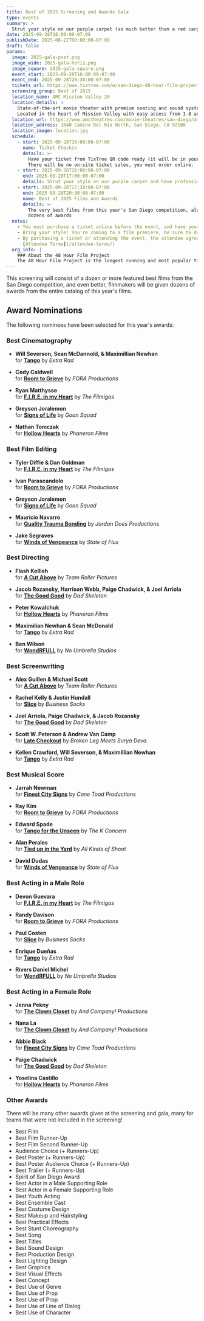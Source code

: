 ```yaml
---
title: Best of 2025 Screening and Awards Gala
type: events
summary: >
  Strut your style on our purple carpet (so much better than a red carpet!) ...and have professional photos taken at our Hollywood style step-and-repeat before heading into a theater packed with the very best of our 48 hour filmmakers... and friends, fans of the 48.
date: 2025-09-28T16:00:00-07:00
publishDate: 2025-08-22T00:00:00-07:00
draft: false
params:
  image: 2025-gala-post.png
  image_wide: 2025-gala-horiz.png
  image_square: 2025-gala-square.png
  event_start: 2025-09-28T16:00:00-07:00
  event_end: 2025-09-28T20:30:00-07:00
  tickets_url: https://www.tixtree.com/e/san-diego-48-hour-film-project-2025-best-of-san-diego-screening-and-awards-gala-091a8e4846ab
  screening_group: Best of 2025
  location_name: AMC Mission Valley 20
  location_details: >
    State-of-the-art movie theater with premium seating and sound systems.
    Located in the heart of Mission Valley with easy access from I-8 and I-15.
  location_url: https://www.amctheatres.com/movie-theatres/san-diego/amc-mission-valley-20
  location_address: 1640 Camino Del Rio North, San Diego, CA 92108
  location_image: location.jpg
  schedule:
    - start: 2025-09-28T16:00:00-07:00
      name: Ticket Checkin
      details: >-
        Have your ticket from TixTree QR code ready (it will be in your email after purchase).
        There will be no on-site ticket sales, you must order online.
    - start: 2025-09-28T16:00:00-07:00
      end: 2025-09-28T17:00:00-07:00
      details: Strut your style on our purple carpet and have professional photos taken at our Hollywood style step-and-repeat
    - start: 2025-09-28T17:30:00-07:00
      end: 2025-09-28T20:30:00-07:00
      name: Best of 2025 Films and Awards
      details: >-
        The very best films from this year's San Diego competition, along with
        dozens of awards
  notes:
    - You must purchase a ticket online before the event, and have your emailed QR code ready. There will be no on-site ticket sales.
    - Bring your style! You're coming to a film premiere, be sure to dress to impress.
    - By purchasing a ticket or attending the event, the attendee agrees to the
      [Attendee Terms](/attendee-terms/)
  org_info: |
    ### About the 48 Hour Film Project
    The 48 Hour Film Project is the longest running and most popular timed filmmaking competition. Teams have just 48 hours to write, shoot, edit and score a short film. All films are screened in a real theater and compete for awards and recognition.
---
```

This screening will consist of a dozen or more featured best films from the San Diego competition, and even better, filmmakers will be given dozens of awards from the entire catalog of this year's films.

## Award Nominations

<div class="awards-box">

The following nominees have been selected for this year's awards:

### Best Cinematography

- **Will Severson, Sean McDannold, & Maximillian Newhan**  
  for **[Tango](/films/2025-extra-rad-tango/)** by *Extra Rad*

- **Cody Caldwell**  
  for **[Room to Grieve](/films/2025-fora-productions-room-to-grieve/)** by *FORA Productions*

- **Ryan Matthysse**  
  for **[F.I.R.E. in my Heart](/films/2025-filmigos-fire-in-my-heart/)** by *The Filmigos*

- **Greyson Joralemon**  
  for **[Signs of Life](/films/2025-goon-squad-signs-of-life/)** by *Goon Squad*

- **Nathan Tomczak**  
  for **[Hollow Hearts](/films/2025-phaneron-films-hollow-hearts/)** by *Phaneron Films*

### Best Film Editing

- **Tyler Diffie & Dan Goldman**  
  for **[F.I.R.E. in my Heart](/films/2025-filmigos-fire-in-my-heart/)** by *The Filmigos*

- **Ivan Parascandolo**  
  for **[Room to Grieve](/films/2025-fora-productions-room-to-grieve/)** by *FORA Productions*

- **Greyson Joralemon**  
  for **[Signs of Life](/films/2025-goon-squad-signs-of-life/)** by *Goon Squad*

- **Mauricio Navarro**  
  for **[Quality Trauma Bonding](/films/2025-jordan-does-productions-quality-trauma-bonding/)** by *Jordan Does Productions*

- **Jake Segraves**  
  for **[Winds of Vengeance](/films/2025-state-of-flux-winds-of-vengeance/)** by *State of Flux*

### Best Directing

- **Flash Kellish**  
  for **[A Cut Above](/films/2025-team-roller-pictures-a-cut-above/)** by *Team Roller Pictures*

- **Jacob Rozansky, Harrison Webb, Paige Chadwick, & Joel Arriola**  
  for **[The Good Good](/films/2025-dad-skeleton-the-good-good/)** by *Dad Skeleton*

- **Peter Kowalchuk**  
  for **[Hollow Hearts](/films/2025-phaneron-films-hollow-hearts/)** by *Phaneron Films*

- **Maximilian Newhan & Sean McDonald**  
  for **[Tango](/films/2025-extra-rad-tango/)** by *Extra Rad*

- **Ben Wilson**  
  for **[WondRFULL](/films/2025-no-umbrella-studios-wondrfull/)** by *No Umbrella Studios*

### Best Screenwriting

- **Alex Guillen & Michael Scott**  
  for **[A Cut Above](/films/2025-team-roller-pictures-a-cut-above/)** by *Team Roller Pictures*

- **Rachel Kelly & Justin Hundall**  
  for **[Slice](/films/2025-business-socks-slice/)** by *Business Socks*

- **Joel Arriola, Paige Chadwick, & Jacob Rozansky**  
  for **[The Good Good](/films/2025-dad-skeleton-the-good-good/)** by *Dad Skeleton*

- **Scott W. Peterson & Andrew Van Camp**  
  for **[Late Checkout](/films/2025-broken-leg-meets-surya-deva-late-checkout/)** by *Broken Leg Meets Surya Deva*

- **Kellen Crawford, Will Severson, & Maximillian Newhan**  
  for **[Tango](/films/2025-extra-rad-tango/)** by *Extra Rad*

### Best Musical Score

- **Jarrah Newman**  
  for **[Finest City Signs](/films/2025-cane-toad-productions-finest-city-signs/)** by *Cane Toad Productions*

- **Ray Kim**  
  for **[Room to Grieve](/films/2025-fora-productions-room-to-grieve/)** by *FORA Productions*

- **Edward Spade**  
  for **[Tango for the Unseen](/films/2025-k-concern-tango-for-the-unseen/)** by *The K Concern*

- **Alan Perales**  
  for **[Tied up in the Yard](/films/2025-all-kinds-of-shoot-tied-up-in-the-yard/)** by *All Kinds of Shoot*

- **David Dudas**  
  for **[Winds of Vengeance](/films/2025-state-of-flux-winds-of-vengeance/)** by *State of Flux*

### Best Acting in a Male Role

- **Devon Guevara**  
  for **[F.I.R.E. in my Heart](/films/2025-filmigos-fire-in-my-heart/)** by *The Filmigos*

- **Randy Davison**  
  for **[Room to Grieve](/films/2025-fora-productions-room-to-grieve/)** by *FORA Productions*

- **Paul Costen**  
  for **[Slice](/films/2025-business-socks-slice/)** by *Business Socks*

- **Enrique Dueñas**  
  for **[Tango](/films/2025-extra-rad-tango/)** by *Extra Rad*

- **Rivers Daniel Michel**  
  for **[WondRFULL](/films/2025-no-umbrella-studios-wondrfull/)** by *No Umbrella Studios*

### Best Acting in a Female Role

- **Jenna Pekny**  
  for **[The Clown Closet](/films/2025-and-company-productions-the-clown-closet/)** by *And Company! Productions*

- **Nana La**  
  for **[The Clown Closet](/films/2025-and-company-productions-the-clown-closet/)** by *And Company! Productions*

- **Abbie Black**  
  for **[Finest City Signs](/films/2025-cane-toad-productions-finest-city-signs/)** by *Cane Toad Productions*

- **Paige Chadwick**  
  for **[The Good Good](/films/2025-dad-skeleton-the-good-good/)** by *Dad Skeleton*

- **Yoselina Castillo**  
  for **[Hollow Hearts](/films/2025-phaneron-films-hollow-hearts/)** by *Phaneron Films*

### Other Awards

There will be many other awards given at the screening and gala, many for teams
that were not included in the screening!

- Best Film
- Best Film Runner-Up
- Best Film Second Runner-Up
- Audience Choice (+ Runners-Up)
- Best Poster (+ Runners-Up)
- Best Poster Audience Choice (+ Runners-Up)
- Best Trailer (+ Runners-Up)
- Spirit of San Diego Award
- Best Actor in a Male Supporting Role
- Best Actor in a Female Supporting Role
- Best Youth Acting
- Best Ensemble Cast
- Best Costume Design
- Best Makeup and Hairstyling
- Best Practical Effects
- Best Stunt Choreography
- Best Song
- Best Titles
- Best Sound Design
- Best Production Design
- Best Lighting Design
- Best Graphics
- Best Visual Effects
- Best Concept
- Best Use of Genre
- Best Use of Prop
- Best Use of Prop
- Best Use of Line of Dialog
- Best Use of Character

</div>